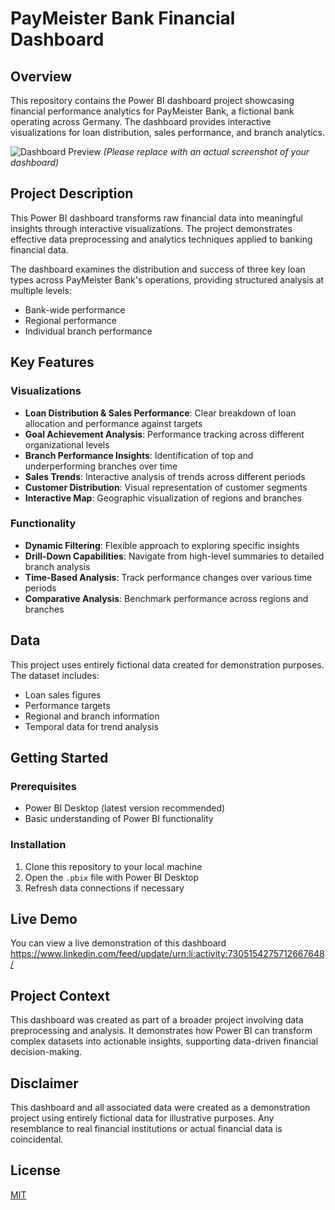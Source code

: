 # PayMeister Bank Financial Dashboard

## Overview
This repository contains the Power BI dashboard project showcasing financial performance analytics for PayMeister Bank, a fictional bank operating across Germany. The dashboard provides interactive visualizations for loan distribution, sales performance, and branch analytics.

![Dashboard Preview](assets/dashboard-preview.png)
*(Please replace with an actual screenshot of your dashboard)*

## Project Description
This Power BI dashboard transforms raw financial data into meaningful insights through interactive visualizations. The project demonstrates effective data preprocessing and analytics techniques applied to banking financial data.

The dashboard examines the distribution and success of three key loan types across PayMeister Bank's operations, providing structured analysis at multiple levels:
- Bank-wide performance
- Regional performance
- Individual branch performance

## Key Features

### Visualizations
- **Loan Distribution & Sales Performance**: Clear breakdown of loan allocation and performance against targets
- **Goal Achievement Analysis**: Performance tracking across different organizational levels
- **Branch Performance Insights**: Identification of top and underperforming branches over time
- **Sales Trends**: Interactive analysis of trends across different periods
- **Customer Distribution**: Visual representation of customer segments
- **Interactive Map**: Geographic visualization of regions and branches

### Functionality
- **Dynamic Filtering**: Flexible approach to exploring specific insights
- **Drill-Down Capabilities**: Navigate from high-level summaries to detailed branch analysis
- **Time-Based Analysis**: Track performance changes over various time periods
- **Comparative Analysis**: Benchmark performance across regions and branches

## Data
This project uses entirely fictional data created for demonstration purposes. The dataset includes:
- Loan sales figures
- Performance targets
- Regional and branch information
- Temporal data for trend analysis

## Getting Started

### Prerequisites
- Power BI Desktop (latest version recommended)
- Basic understanding of Power BI functionality

### Installation
1. Clone this repository to your local machine
2. Open the `.pbix` file with Power BI Desktop
3. Refresh data connections if necessary

## Live Demo
You can view a live demonstration of this dashboard
https://www.linkedin.com/feed/update/urn:li:activity:7305154275712667648/

## Project Context
This dashboard was created as part of a broader project involving data preprocessing and analysis. It demonstrates how Power BI can transform complex datasets into actionable insights, supporting data-driven financial decision-making.

## Disclaimer
This dashboard and all associated data were created as a demonstration project using entirely fictional data for illustrative purposes. Any resemblance to real financial institutions or actual financial data is coincidental.

## License
[MIT](LICENSE)
